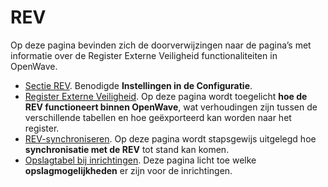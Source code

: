 # REV

Op deze pagina bevinden zich de doorverwijzingen naar de pagina’s met informatie over de Register Externe Veiligheid functionaliteiten in OpenWave.

- [Sectie REV](/docs/instellen_inrichten/configuratie/sectie_rev.md). Benodigde **Instellingen in de Configuratie**.
- [Register Externe Veiligheid](/docs/instellen_inrichten/register_exrterne_veiligheid.md). Op deze pagina wordt toegelicht **hoe de REV functioneert binnen OpenWave**, wat verhoudingen zijn tussen de verschillende tabellen en hoe geëxporteerd kan worden naar het register.
- [REV-synchroniseren](/docs/probleemoplossing/programmablokken/rev_synchroniseren.md). Op deze pagina wordt stapsgewijs uitgelegd hoe **synchronisatie met de REV** tot stand kan komen.
- [Opslagtabel bij inrichtingen](/docs/instellen_inrichten/opslag_bij_inrichtingen.md). Deze pagina licht toe welke **opslagmogelijkheden** er zijn voor de inrichtingen.
